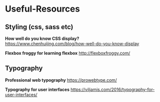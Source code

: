 # Useful-Resources

## Styling (css, sass etc)
**How well do you know CSS display?**
https://www.chenhuijing.com/blog/how-well-do-you-know-display

**Flexbox froggy for learning flexbox**
http://flexboxfroggy.com/

## Typography
**Professional web typography**
https://prowebtype.com/

**Typography for user interfaces**
https://viljamis.com/2016/typography-for-user-interfaces/
